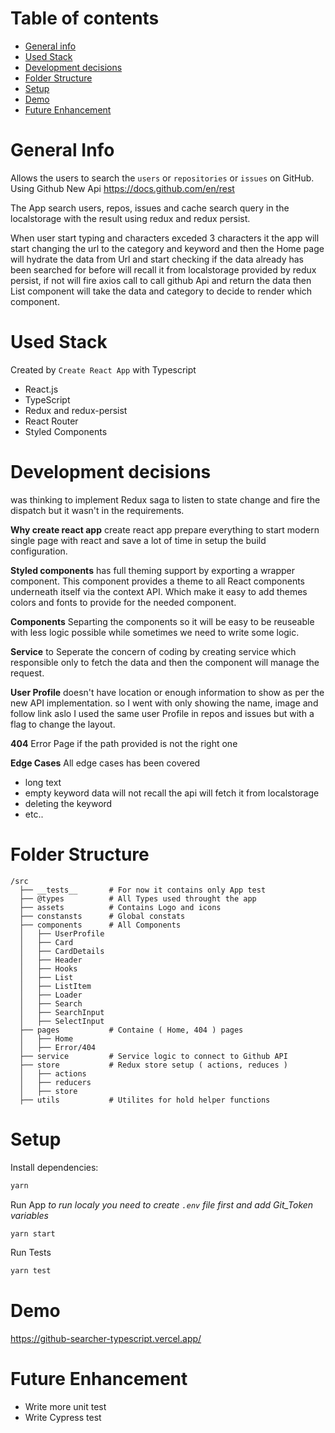 # Table of contents
* [General info](#general-info)
* [Used Stack](#used-stack)
* [Development decisions](#development-decisions)
* [Folder Structure](#folder-structure)
* [Setup](#setup)
* [Demo](#demo)
* [Future Enhancement](#future-enhancement)

# General Info 

Allows the users to search the `users` or `repositories` or `issues` on GitHub. 
Using Github New Api https://docs.github.com/en/rest

The App search users, repos, issues and cache search query in the localstorage with the result using redux and redux persist.

When user start typing and characters exceded 3 characters it the app will start changing the url 
to the category and keyword and then the Home page will hydrate the data from Url and start checking 
if the data already has been searched for before will recall it from localstorage provided by redux 
persist, if not will fire axios call to call github Api and return the data then List component will
take the data and category to decide to render which component.

# Used Stack
Created by `Create React App` with Typescript
  - React.js
  - TypeScript
  - Redux and redux-persist
  - React Router
  - Styled Components


# Development decisions

was thinking to implement Redux saga to listen to state change and fire the dispatch but it wasn't in 
the requirements.

<b>Why create react app</b>
create react app prepare everything to start modern single page with react 
and save a lot of time in setup the build configuration.

<b>Styled components</b>
has full theming support by exporting a <ThemeProvider> wrapper component. 
This component provides a theme to all React components underneath itself via the context API.
Which make it easy to add themes colors and fonts to provide for the needed component.

<b>Components</b>
Separting the components so it will be easy to be reuseable with less logic possible
while sometimes we need to write some logic.

<b>Service</b>
to Seperate the concern of coding by creating service which responsible only to fetch the data
and then the component will manage the request.

<b>User Profile</b>
doesn't have location or enough information to show as per the new API implementation.
so I went with only showing the name, image and follow link aslo I used the same user Profile 
in repos and issues but with a flag to change the layout.

<b>404</b>
Error Page if the path provided is not the right one

<b>Edge Cases</b>
All edge cases has been covered 
- long text
- empty keyword data will not recall the api will fetch it from localstorage
- deleting the keyword 
- etc..


# Folder Structure 

```
/src
  ├── __tests__       # For now it contains only App test
  ├── @types          # All Types used throught the app
  ├── assets          # Contains Logo and icons
  ├── constansts      # Global constats
  ├── components      # All Components 
  │   ├── UserProfile
  │   ├── Card
  │   ├── CardDetails
  │   ├── Header
  │   ├── Hooks
  │   ├── List
  │   ├── ListItem
  │   ├── Loader
  │   ├── Search
  │   ├── SearchInput
  │   ├── SelectInput
  ├── pages           # Containe ( Home, 404 ) pages
  │   ├── Home 
  │   ├── Error/404
  ├── service         # Service logic to connect to Github API
  ├── store           # Redux store setup ( actions, reduces )
  │   ├── actions
  │   ├── reducers 
  │   ├── store 
  ├── utils           # Utilites for hold helper functions
```

# Setup

Install dependencies:

```sh
yarn
```


Run App 
<i>to run localy you need to create `.env` file first and add Git_Token variables </i>

```sh
yarn start
```

Run Tests 

```sh
yarn test
```


# Demo
https://github-searcher-typescript.vercel.app/


# Future Enhancement

- Write more unit test
- Write Cypress test

